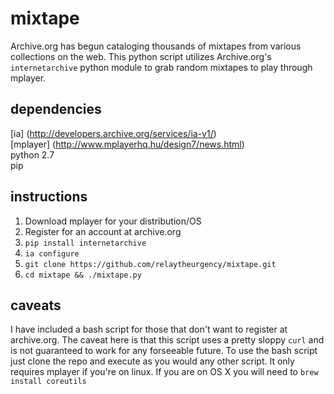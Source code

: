 # mixtape

Archive.org has begun cataloging thousands of mixtapes from various collections on the web. This python script utilizes Archive.org's `internetarchive` python module to grab random mixtapes to play through mplayer.

## dependencies

[ia] (http://developers.archive.org/services/ia-v1/)  
[mplayer] (http://www.mplayerhq.hu/design7/news.html)  
python 2.7  
pip  

## instructions

1. Download mplayer for your distribution/OS
2. Register for an account at archive.org
3. `pip install internetarchive`
4. `ia configure`
5. `git clone https://github.com/relaytheurgency/mixtape.git`
6. `cd mixtape && ./mixtape.py`

## caveats

I have included a bash script for those that don't want to register at archive.org. The caveat here is that this script uses a pretty sloppy `curl` and is not guaranteed to work for any forseeable future. To use the bash script just clone the repo and execute as you would any other script. It only requires mplayer if you're on linux. If you are on OS X you will need to `brew install coreutils`
